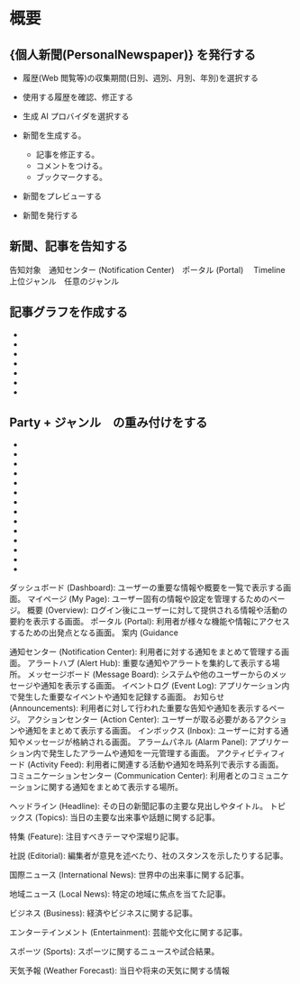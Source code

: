 # 概要

## {個人新聞(PersonalNewspaper)} を発行する

- 履歴(Web 閲覧等)の収集期間(日別、週別、月別、年別)を選択する
- 使用する履歴を確認、修正する
- 生成 AI プロバイダを選択する
- 新聞を生成する。

  - 記事を修正する。
  - コメントをつける。
  - ブックマークする。

- 新聞をプレビューする
- 新聞を発行する

## 新聞、記事を告知する

告知対象　通知センター (Notification Center)　ポータル (Portal)　 Timeline 上位ジャンル　任意のジャンル

## 記事グラフを作成する

-
-
-
-
-
-
-

## Party + ジャンル　の重み付けをする

-
-
-
-
-
-
-
-
-
-
-
-
-
-

ダッシュボード (Dashboard): ユーザーの重要な情報や概要を一覧で表示する画面。
マイページ (My Page): ユーザー固有の情報や設定を管理するためのページ。
概要 (Overview): ログイン後にユーザーに対して提供される情報や活動の要約を表示する画面。
ポータル (Portal): 利用者が様々な機能や情報にアクセスするための出発点となる画面。
案内 (Guidance

通知センター (Notification Center): 利用者に対する通知をまとめて管理する画面。
アラートハブ (Alert Hub): 重要な通知やアラートを集約して表示する場所。
メッセージボード (Message Board): システムや他のユーザーからのメッセージや通知を表示する画面。
イベントログ (Event Log): アプリケーション内で発生した重要なイベントや通知を記録する画面。
お知らせ (Announcements): 利用者に対して行われた重要な告知や通知を表示するページ。
アクションセンター (Action Center): ユーザーが取る必要があるアクションや通知をまとめて表示する画面。
インボックス (Inbox): ユーザーに対する通知やメッセージが格納される画面。
アラームパネル (Alarm Panel): アプリケーション内で発生したアラームや通知を一元管理する画面。
アクティビティフィード (Activity Feed): 利用者に関連する活動や通知を時系列で表示する画面。
コミュニケーションセンター (Communication Center): 利用者とのコミュニケーションに関する通知をまとめて表示する場所。

ヘッドライン (Headline): その日の新聞記事の主要な見出しやタイトル。
トピックス (Topics): 当日の主要な出来事や話題に関する記事。

特集 (Feature): 注目すべきテーマや深堀り記事。

社説 (Editorial): 編集者が意見を述べたり、社のスタンスを示したりする記事。

国際ニュース (International News): 世界中の出来事に関する記事。

地域ニュース (Local News): 特定の地域に焦点を当てた記事。

ビジネス (Business): 経済やビジネスに関する記事。

エンターテインメント (Entertainment): 芸能や文化に関する記事。

スポーツ (Sports): スポーツに関するニュースや試合結果。

天気予報 (Weather Forecast): 当日や将来の天気に関する情報
